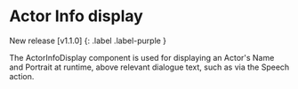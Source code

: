 # Actor Info display

New release [v1.1.0]
{: .label .label-purple }


The ActorInfoDisplay component is used for displaying an Actor's Name and Portrait at runtime, above relevant dialogue text, such as via the Speech action.
